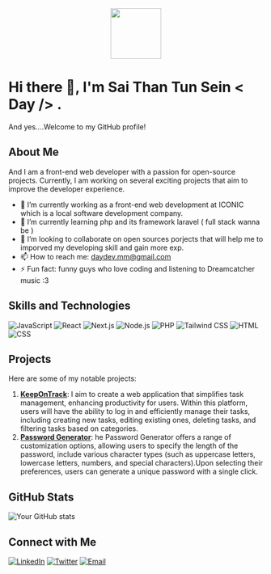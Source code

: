 <div id="header" align="center">
  <img src="https://media.giphy.com/media/M9gbBd9nbDrOTu1Mqx/giphy.gif" width="100"/>
</div>

# Hi there 👋, I'm Sai Than Tun Sein < Day /> .
And yes....Welcome to my GitHub profile!

## About Me

And I am a front-end web developer with a passion for open-source projects.
Currently, I am working on several exciting projects that aim to improve the developer experience.

- 🔭 I’m currently working as a front-end web development at ICONIC which is a local software development company.
- 🌱 I’m currently learning php and its framework laravel ( full stack wanna be )
- 👯 I’m looking to collaborate on open sources porjects that will help me to imporved my developing skill and gain more exp.
- 📫 How to reach me: daydev.mm@gmail.com
- ⚡ Fun fact: funny guys who love coding and listening to Dreamcatcher music :3

## Skills and Technologies

![JavaScript](https://img.shields.io/badge/JavaScript-F7DF1E?style=for-the-badge&logo=javascript&logoColor=black)
![React](https://img.shields.io/badge/React-20232A?style=for-the-badge&logo=react&logoColor=61DAFB)
![Next.js](https://img.shields.io/badge/Next.js-000000?style=for-the-badge&logo=nextdotjs&logoColor=white)
![Node.js](https://img.shields.io/badge/Node.js-339933?style=for-the-badge&logo=nodedotjs&logoColor=white)
![PHP](https://img.shields.io/badge/PHP-777BB4?style=for-the-badge&logo=php&logoColor=white)
![Tailwind CSS](https://img.shields.io/badge/Tailwind%20CSS-38B2AC?style=for-the-badge&logo=tailwind-css&logoColor=white)
![HTML](https://img.shields.io/badge/HTML-E34F26?style=for-the-badge&logo=html5&logoColor=white)
![CSS](https://img.shields.io/badge/CSS-1572B6?style=for-the-badge&logo=css3&logoColor=white)


## Projects

Here are some of my notable projects:

1. **[KeepOnTrack](https://keepontrack.netlify.app/)**: I aim to create a web application that simplifies task management, enhancing productivity for users. Within this platform, users will have the ability to log in and efficiently manage their tasks, including creating new tasks, editing existing ones, deleting tasks, and filtering tasks based on categories.
2. **[Password Generator](https://rpg-daydev.netlify.app/)**: he Password Generator offers a range of customization options, allowing users to specify the length of the password, include various character types (such as uppercase letters, lowercase letters, numbers, and special characters).Upon selecting their preferences, users can generate a unique password with a single click. 


## GitHub Stats

![Your GitHub stats](https://github-readme-stats.vercel.app/api?username=Day-TaiYang&show_icons=true&theme=radical)

## Connect with Me

[![LinkedIn](https://img.shields.io/badge/LinkedIn-0077B5?style=for-the-badge&logo=linkedin&logoColor=white)](https://www.linkedin.com/in/yourprofile](https://www.linkedin.com/in/saing-wann-66b7682b2/))
[![Twitter](https://img.shields.io/badge/Twitter-1DA1F2?style=for-the-badge&logo=twitter&logoColor=white)](https://twitter.com/yourprofile)
[![Email](https://img.shields.io/badge/Email-D14836?style=for-the-badge&logo=gmail&logoColor=white)](mailto:daydev.mm@gmail.com)

